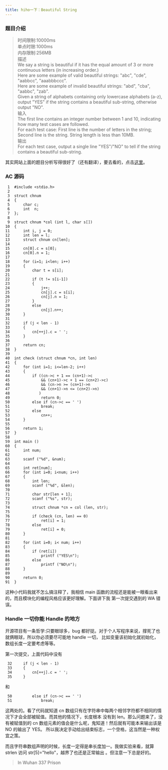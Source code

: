 ```yaml
---
title: hiho一下：Beautiful String
---
```


### 题目介绍

>时间限制:10000ms<br>
>单点时限:1000ms<br>
>内存限制:256MB<br>
>描述<br>
>We say a string is beautiful if it has the equal amount of 3 or more continuous letters (in increasing order.)<br>
>Here are some example of valid beautiful strings: "abc", "cde", "aabbcc", "aaabbbccc".<br>
>Here are some example of invalid beautiful strings: "abd", "cba", "aabbc", "zab".<br>
>Given a string of alphabets containing only lowercase alphabets (a-z), output "YES" if the string contains a 
beautiful sub-string, otherwise output "NO".<br>
> 输入<br>
>The first line contains an integer number between 1 and 10, indicating how many test cases are followed.<br>
>For each test case: First line is the number of letters in the string; Second line is the string. String length 
is less than 10MB.<br>
> 输出<br>
>For each test case, output a single line "YES"/"NO" to tell if the string contains a beautiful sub-string.

其实网站上面的题目分析写得很好了（还有翻译），要去看的，点击[这里](http://hihocoder.com/discuss/question/2083)。

### AC 源码
     1	#include <stdio.h>
     2	
     3	struct chnum
     4	{
     5		char c;
     6		int	 n;
     7	};
     8	
     9	struct chnum *col (int l, char s[])
    10	{
    11		int i, j = 0;
    12		int len = l;
    13		struct chnum cn[len];
    14	
    15		cn[0].c = s[0];
    16		cn[0].n = 1;
    17	
    18		for (i=1; i<len; i++)
    19		{
    20			char t = s[i];
    21	
    22			if (t != s[i-1])
    23			{
    24				j++;
    25				cn[j].c = s[i];
    26				cn[j].n = 1;
    27			}
    28			else
    29				cn[j].n++;
    30		}
    31	
    32		if (j < len - 1)
    33		{
    34			cn[++j].c = ' ';
    35		}
    36	
    37		return cn;
    38	}
    39	
    40	int check (struct chnum *cn, int len)
    41	{
    42		for (int i=1; i<=len-2; i++)
    43		{
    44			if ((cn->c + 1 == (cn+1)->c
    45				&& (cn+1)->c + 1 == (cn+2)->c)
    46				&& (cn->n >= (cn+1)->n
    47				&& (cn+1)->n <= (cn+2)->n)
    48			   )
    49				return 0;
    50			else if (cn->c == ' ')
    51				break;
    52			else 
    53				cn++;
    54		}
    55	
    56		return 1;
    57	}
    58	
    59	int main ()
    60	{
    61		int num;
    62		
    63		scanf ("%d", &num);
    64	
    65		int ret[num];
    66		for (int i=0; i<num; i++)
    67		{
    68			int len;
    69			scanf ("%d", &len);
    70	
    71			char str[len + 1];
    72			scanf ("%s", str);
    73	
    74			struct chnum *cn = col (len, str);
    75	
    76			if (check (cn, len) == 0)
    77				ret[i] = 1;
    78			else 
    79				ret[i] = 0;
    80		}
    81	
    82		for (int i=0; i< num; i++)
    83		{
    84			if (ret[i])
    85				printf ("YES\n");
    86			else 
    87				printf ("NO\n");
    88		}
    89	
    90		return 0;
    91	}

这种小代码我就不怎么搞注释了，我相信 main 函数的流程还是能被一眼看出来的，而且模块化的编程风格应该更好理解。下面讲下我
第一次提交遇到的 WA 错误。

### Handle 一切你能 Handle 的地方

开源项目有一条哲学:只要眼球多，bug 都好捉。对于个人写程序来说，撑死了也就俩眼球，所以你必须要尽可能地 handle 一切，
比如变量该初始化就初始化，数组长度一定要考虑等等。

第一次提交，上面代码中没有

     32		if (j < len - 1)
     33		{
     34			cn[++j].c = ' ';
     35		}
     
和

     50			else if (cn->c == ' ')
     51				break;
     
这两处的。看了代码就知道 cn 数组只有在字符串中每两个相邻字符都不相同的情况下才会全部被赋值。而其他的情况下，长度根本
没有到 len。那么问题来了，没有被赋值到的 cn 数组元素的值会是什么呢，鬼知道！然后就有可能本来输出该是 NO 的输出了 YES。
所以我决定手动给出结束标志，一个空格，这当然是一种权宜之策。

而且字符串数组声明的时候，长度一定得是串长度加一。我做实验来看，就算 strlen 访问 str[5]="hello"，越界了也还是正常输出
。但注意一下总是好的。

> In Wuhan 337 Prison
